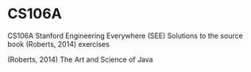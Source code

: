 # CS106A
CS106A Stanford Engineering Everywhere (SEE) Solutions to the source book (Roberts, 2014) exercises

(Roberts, 2014) The Art and Science of Java
